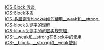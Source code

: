 
   [ iOS-Block 浅谈 ]( https://www.jianshu.com/p/25a7ba546eac )    <br/>
   [ iOS-Block本质 ]( https://www.jianshu.com/p/4e79e9a0dd82 )    <br/>
   [ iOS-多层嵌套block中如何使用__weak和__strong ]( https://blog.csdn.net/nathan1987_/article/details/82749057 )    <br/>
   [ iOS-block关键字的理解 ]( https://www.jianshu.com/p/e5b56b883d54 )    <br/>
   [ iOS-block关键字的底层实现原理 ]( https://www.jianshu.com/p/404ff9d3cd42 )    <br/>
   [ iOS-__weak和__strong在Block中的使用 ]( https://www.jianshu.com/p/fe772a3536ca )  <br/>
   [ iOS-__block、__strong和__weak使用 ]( https://blog.csdn.net/wsh7365062/article/details/51594225 )    <br/>


